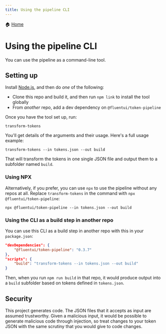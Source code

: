 ```yaml
---
title: Using the pipeline CLI
---
```


🏠 [Home](./)

# Using the pipeline CLI

You can use the pipeline as a command-line tool.

## Setting up

Install [Node.js](https://nodejs.org/), and then do *one* of the following:

* Clone this repo and build it, and then run `npm link` to install the tool globally
* From *another* repo, add a dev dependency on `@fluentui/token-pipeline`

Once you have the tool set up, run:

```console
transform-tokens
```

You'll get details of the arguments and their usage. Here's a full usage example:

```console
transform-tokens --in tokens.json --out build
```

That will transform the tokens in one single JSON file and output them to a subfolder named `build`.

### Using NPX

Alternatively, if you prefer, you can use `npx` to use the pipeline without any repos at all. Replace `transform-tokens` in the command with `npx @fluentui/token-pipeline`:

```console
npx @fluentui/token-pipeline --in tokens.json --out build
```

### Using the CLI as a build step in another repo

You can use this CLI as a build step in another repo with this in your `package.json`:

```json
"devDependencies": {
	"@fluentui/token-pipeline": "0.3.7"
},
"scripts": {
	"build": "transform-tokens --in tokens.json --out build"
}
```

Then, when you run `npm run build` in that repo, it would produce output into a `build` subfolder based on tokens defined in `tokens.json`.

## Security

This project generates code. The JSON files that it accepts as input are assumed trustworthy. Given a malicious input, it would be possible to generate malicious code through injection, so treat changes to your token JSON with the same scrutiny that you would give to code changes.
